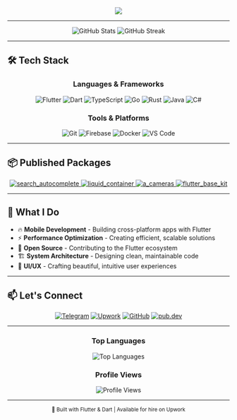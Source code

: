 <div align="center">
  <img src="https://readme-typing-svg.vercel.app/?lines=Hi+there,+I'm+Dmytrij+👋;Flutter+Developer+%26+Open+Source+Contributor;Passionate+about+clean+code+%26+performance&center=true&width=500&height=50">
</div>

---

<div align="center">
  <img src="https://github-readme-stats.vercel.app/api?username=okladnoj&show_icons=true&theme=radical&hide_border=true&bg_color=0D1117&title_color=BD5FFF&text_color=FFFFFF&icon_color=BD5FFF" alt="GitHub Stats" />
  
  <img src="https://github-readme-streak-stats.herokuapp.com/?user=okladnoj&theme=radical&hide_border=true&background=0D1117&stroke=BD5FFF&ring=BD5FFF&fire=BD5FFF&currStreakNum=FFFFFF&currStreakLabel=BD5FFF&sideNums=FFFFFF&sideLabels=BD5FFF&dates=BD5FFF" alt="GitHub Streak" />
</div>

---

## 🛠️ Tech Stack

<div align="center">
  
  ### **Languages & Frameworks**
  ![Flutter](https://img.shields.io/badge/Flutter-02569B?style=for-the-badge&logo=flutter&logoColor=white)
  ![Dart](https://img.shields.io/badge/Dart-0175C2?style=for-the-badge&logo=dart&logoColor=white)
  ![TypeScript](https://img.shields.io/badge/TypeScript-007ACC?style=for-the-badge&logo=typescript&logoColor=white)
  ![Go](https://img.shields.io/badge/Go-00ADD8?style=for-the-badge&logo=go&logoColor=white)
  ![Rust](https://img.shields.io/badge/Rust-000000?style=for-the-badge&logo=rust&logoColor=white)
  ![Java](https://img.shields.io/badge/Java-ED8B00?style=for-the-badge&logo=openjdk&logoColor=white)
  ![C#](https://img.shields.io/badge/C%23-239120?style=for-the-badge&logo=c-sharp&logoColor=white)
  
  ### **Tools & Platforms**
  ![Git](https://img.shields.io/badge/Git-F05032?style=for-the-badge&logo=git&logoColor=white)
  ![Firebase](https://img.shields.io/badge/Firebase-FFCA28?style=for-the-badge&logo=firebase&logoColor=black)
  ![Docker](https://img.shields.io/badge/Docker-2496ED?style=for-the-badge&logo=docker&logoColor=white)
  ![VS Code](https://img.shields.io/badge/VS_Code-007ACC?style=for-the-badge&logo=visual-studio-code&logoColor=white)
  
</div>

---

## 📦 Published Packages

<div align="center">
  
  <a href="https://pub.dev/packages/search_autocomplete">
    <img src="https://img.shields.io/badge/search__autocomplete-160%20points%20%7C%20442%20downloads-blue?style=for-the-badge&logo=dart" alt="search_autocomplete">
  </a>
  
  <a href="https://pub.dev/packages/liquid_container">
    <img src="https://img.shields.io/badge/liquid__container-160%20points%20%7C%2065%20downloads-blue?style=for-the-badge&logo=dart" alt="liquid_container">
  </a>
  
  <a href="https://pub.dev/packages/a_cameras">
    <img src="https://img.shields.io/badge/a__cameras-130%20points%20%7C%20232%20downloads-blue?style=for-the-badge&logo=dart" alt="a_cameras">
  </a>
  
  <a href="https://pub.dev/packages/flutter_base_kit">
    <img src="https://img.shields.io/badge/flutter__base__kit-160%20points%20%7C%20579%20downloads-blue?style=for-the-badge&logo=dart" alt="flutter_base_kit">
  </a>
  
</div>

---

## 🌟 What I Do

- 🔥 **Mobile Development** - Building cross-platform apps with Flutter
- ⚡ **Performance Optimization** - Creating efficient, scalable solutions
- 🚀 **Open Source** - Contributing to the Flutter ecosystem
- 🏗️ **System Architecture** - Designing clean, maintainable code
- 📱 **UI/UX** - Crafting beautiful, intuitive user experiences

---

## 📫 Let's Connect

<div align="center">
  
  [![Telegram](https://img.shields.io/badge/Telegram-2CA5E0?style=for-the-badge&logo=telegram&logoColor=white)](https://t.me/okladnoj)
  [![Upwork](https://img.shields.io/badge/Upwork-14A800?style=for-the-badge&logo=upwork&logoColor=white)](https://www.upwork.com/freelancers/~0163d0c82c32e3255d)
  [![GitHub](https://img.shields.io/badge/GitHub-100000?style=for-the-badge&logo=github&logoColor=white)](https://github.com/okladnoj)
  [![pub.dev](https://img.shields.io/badge/pub.dev-0175C2?style=for-the-badge&logo=dart&logoColor=white)](https://pub.dev/publishers/okji.store/packages)
  
</div>

---

<div align="center">
  
  ### **Top Languages**
  ![Top Languages](https://github-readme-stats.vercel.app/api/top-langs/?username=okladnoj&layout=compact&theme=radical&hide_border=true&bg_color=0D1117&title_color=BD5FFF&text_color=FFFFFF)
  
  ### **Profile Views**
  ![Profile Views](https://komarev.com/ghpvc/?username=okladnoj&color=BD5FFF&style=for-the-badge)
  
</div>

---

<div align="center">
  <sub>💜 Built with Flutter & Dart | Available for hire on Upwork</sub>
</div>
